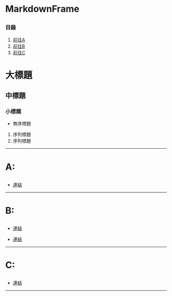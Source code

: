 # MarkdownFrame</p>

### 目錄
1. [前往A](#A-)
1. [前往B](#B-)
1. [前往C](#C-)


# 大標題
## 中標題
### 小標題
* 無序標題
1. 序列標題
2. 序列標題
----
# A: </p>
* [連結](#Link)
----
# B: </p>
* [連結](#Link)</p>
* [連結](#Link)
----
# C: </p>
* [連結](#Link)
----

